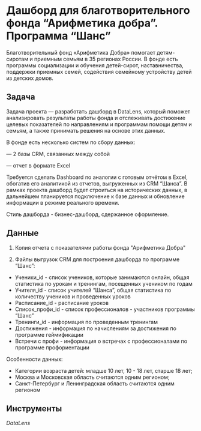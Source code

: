 # Дашборд для благотворительного фонда “Арифметика добра”. Программа “Шанс”

Благотворительный фонд «Арифметика Добра» помогает детям-сиротам и приемным семьям в 35 регионах России. 
В фонде есть программы социализации и обучения детей-сирот, наставничества, поддержки приемных семей, содействия семейному устройству детей из детских домов.


## Задача

Задача проекта — разработать дашборд в DataLens, который поможет анализировать результаты работы фонда и отслеживать достижение целевых показателей по направлениям и программам помощи детям и семьям, а также принимать решения на основе этих данных.

В фонде есть несколько систем по сбору данных:

— 2 базы CRM, связанных между собой

— отчет в формате Excel

Требуется сделать Dashboard по аналогии с готовым отчётом в Excel, обогатив его аналитикой из отчетов, выгруженных из CRM “Шанса”.
В рамках проекта дашборд будет строиться на исторических данных, в дальнейшем планируется подключение к базе данных и обновление информации в режиме реального времени.

Стиль дашборда - бизнес-дашборд, сдержанное оформление.

## Данные

1. Копия отчета с показателями работы фонда "Арифметика Добра" 


2. Файлы выгрузок CRM для построения дашборда по программе “Шанс”:

- Ученики_id - список учеников, которые занимаются онлайн, общая статистика по урокам и тренингам, посещенных учеником по годам
- Учителя_id  - список учителей “Шанса”, общая статистика по количеству учеников и проведенных уроков
- Расписание_id -  расписание уроков
- Список_профи_id - список профессионалов - участников программы “Шанс”
- Тренинги_id - информация по проведенным тренингам
- Достижения - информация по начислениям за достижения по программе геймификации
- Встречи с профи - информация о встречах с профессионалами по программе профориентации


Особенности данных:

- Категории возраста детей: младше 10 лет, 10 - 18 лет, старше 18 лет;
- Москва и Московская область считаются одним регионом;
- Санкт-Петербург и Ленинградская область считаются одним регионом

## Инструменты
*DataLens*




